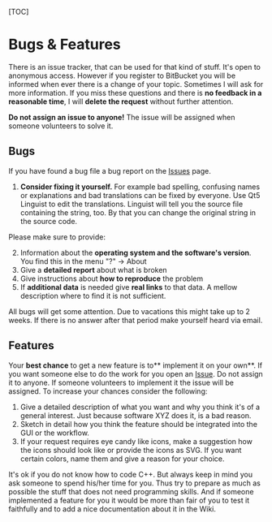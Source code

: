 [TOC]

# Bugs & Features

There is an issue tracker, that can be used for that kind of stuff. It's open to anonymous access. However if you register to BitBucket you will be informed when ever there is a change of your topic. Sometimes I will ask for more information. If you miss these questions and there is **no feedback in a reasonable time**, I will **delete the request** without further attention.

**Do not assign an issue to anyone!** The issue will be assigned when someone volunteers to solve it. 

## Bugs

If you have found a bug file a bug report on the [Issues](https://bitbucket.org/maproom/qmapshack/issues?status=new&status=open) page. 

1. **Consider fixing it yourself.** For example bad spelling, confusing names or explanations and bad translations can be fixed by everyone. Use Qt5 Linguist to edit the translations. Linguist will tell you the source file containing the string, too. By that you can change the original string in the source code. 

Please make sure to provide:

2. Information about the **operating system and the software's version**. You find this in the menu "?" -> About
3. Give a **detailed report** about what is broken
4. Give instructions about **how to reproduce** the problem
5. If **additional data** is needed give **real links** to that data. A mellow description where to find it is not sufficient.

All bugs will get some attention. Due to vacations this might take up to 2 weeks. If there is no answer after that period make yourself heard via email.

## Features

Your **best chance** to get a new feature is to** implement it on your own**. If you want someone else to do the work for you open an [Issue](https://bitbucket.org/maproom/qmapshack/issues?status=new&status=open). Do not assign it to anyone. If someone volunteers to implement it the issue will be assigned. To increase your chances consider the following:

1. Give a detailed description of what you want and why you think it's of a general interest. Just because software XYZ does it, is a bad reason. 
2. Sketch in detail how you think the feature should be integrated into the GUI or the workflow. 
3. If your request requires eye candy like icons, make a suggestion how the icons should look like or provide the icons as SVG. If you want certain colors, name them and give a reason for your choice. 

It's ok if you do not know how to code C++. But always keep in mind you ask someone to spend his/her time for you. Thus try to prepare  as much as possible the stuff that does not need programming skills. And if someone implemented a feature for you it would be more than fair of you to test it faithfully and to add a nice documentation about it in the Wiki. 

